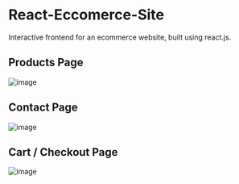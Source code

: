 # React-Eccomerce-Site
Interactive frontend for an ecommerce website, built using react.js.

## Products Page
![image](https://user-images.githubusercontent.com/87671757/233811047-8b622e05-e550-45b0-a882-c1d263423c7c.png)

## Contact Page
![image](https://user-images.githubusercontent.com/87671757/233811190-17816399-a7c6-4a7e-a38b-c28605c4054d.png)

## Cart / Checkout Page
![image](https://user-images.githubusercontent.com/87671757/233810400-a958af4a-0b43-4d0b-9fe4-3d941e2e6328.png)
